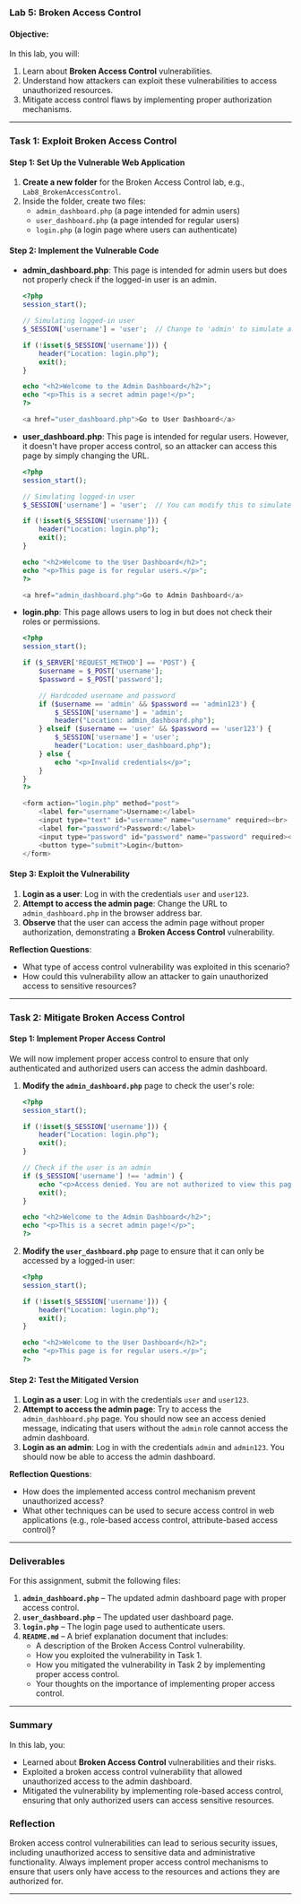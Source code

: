 
### **Lab 5: Broken Access Control**

#### **Objective:**
In this lab, you will:
1. Learn about **Broken Access Control** vulnerabilities.
2. Understand how attackers can exploit these vulnerabilities to access unauthorized resources.
3. Mitigate access control flaws by implementing proper authorization mechanisms.

---

### **Task 1: Exploit Broken Access Control**

#### **Step 1: Set Up the Vulnerable Web Application**

1. **Create a new folder** for the Broken Access Control lab, e.g., `Lab8_BrokenAccessControl`.
2. Inside the folder, create two files:
   - `admin_dashboard.php` (a page intended for admin users)
   - `user_dashboard.php` (a page intended for regular users)
   - `login.php` (a login page where users can authenticate)

#### **Step 2: Implement the Vulnerable Code**

- **admin_dashboard.php**: This page is intended for admin users but does not properly check if the logged-in user is an admin.

  ```php
  <?php
  session_start();

  // Simulating logged-in user
  $_SESSION['username'] = 'user';  // Change to 'admin' to simulate an admin login

  if (!isset($_SESSION['username'])) {
      header("Location: login.php");
      exit();
  }

  echo "<h2>Welcome to the Admin Dashboard</h2>";
  echo "<p>This is a secret admin page!</p>";
  ?>

  <a href="user_dashboard.php">Go to User Dashboard</a>
  ```

- **user_dashboard.php**: This page is intended for regular users. However, it doesn't have proper access control, so an attacker can access this page by simply changing the URL.

  ```php
  <?php
  session_start();

  // Simulating logged-in user
  $_SESSION['username'] = 'user';  // You can modify this to simulate admin or other users

  if (!isset($_SESSION['username'])) {
      header("Location: login.php");
      exit();
  }

  echo "<h2>Welcome to the User Dashboard</h2>";
  echo "<p>This page is for regular users.</p>";
  ?>

  <a href="admin_dashboard.php">Go to Admin Dashboard</a>
  ```

- **login.php**: This page allows users to log in but does not check their roles or permissions.

  ```php
  <?php
  session_start();

  if ($_SERVER['REQUEST_METHOD'] == 'POST') {
      $username = $_POST['username'];
      $password = $_POST['password'];

      // Hardcoded username and password
      if ($username == 'admin' && $password == 'admin123') {
          $_SESSION['username'] = 'admin';
          header("Location: admin_dashboard.php");
      } elseif ($username == 'user' && $password == 'user123') {
          $_SESSION['username'] = 'user';
          header("Location: user_dashboard.php");
      } else {
          echo "<p>Invalid credentials</p>";
      }
  }
  ?>

  <form action="login.php" method="post">
      <label for="username">Username:</label>
      <input type="text" id="username" name="username" required><br>
      <label for="password">Password:</label>
      <input type="password" id="password" name="password" required><br>
      <button type="submit">Login</button>
  </form>
  ```

#### **Step 3: Exploit the Vulnerability**

1. **Login as a user**: Log in with the credentials `user` and `user123`.
2. **Attempt to access the admin page**: Change the URL to `admin_dashboard.php` in the browser address bar.
3. **Observe** that the user can access the admin page without proper authorization, demonstrating a **Broken Access Control** vulnerability.

**Reflection Questions**:
- What type of access control vulnerability was exploited in this scenario?
- How could this vulnerability allow an attacker to gain unauthorized access to sensitive resources?

---

### **Task 2: Mitigate Broken Access Control**

#### **Step 1: Implement Proper Access Control**

We will now implement proper access control to ensure that only authenticated and authorized users can access the admin dashboard.

1. **Modify the `admin_dashboard.php`** page to check the user's role:

   ```php
   <?php
   session_start();

   if (!isset($_SESSION['username'])) {
       header("Location: login.php");
       exit();
   }

   // Check if the user is an admin
   if ($_SESSION['username'] !== 'admin') {
       echo "<p>Access denied. You are not authorized to view this page.</p>";
       exit();
   }

   echo "<h2>Welcome to the Admin Dashboard</h2>";
   echo "<p>This is a secret admin page!</p>";
   ?>
   ```

2. **Modify the `user_dashboard.php`** page to ensure that it can only be accessed by a logged-in user:

   ```php
   <?php
   session_start();

   if (!isset($_SESSION['username'])) {
       header("Location: login.php");
       exit();
   }

   echo "<h2>Welcome to the User Dashboard</h2>";
   echo "<p>This page is for regular users.</p>";
   ?>
   ```

#### **Step 2: Test the Mitigated Version**

1. **Login as a user**: Log in with the credentials `user` and `user123`.
2. **Attempt to access the admin page**: Try to access the `admin_dashboard.php` page. You should now see an access denied message, indicating that users without the `admin` role cannot access the admin dashboard.
3. **Login as an admin**: Log in with the credentials `admin` and `admin123`. You should now be able to access the admin dashboard.

**Reflection Questions**:
- How does the implemented access control mechanism prevent unauthorized access?
- What other techniques can be used to secure access control in web applications (e.g., role-based access control, attribute-based access control)?

---

### **Deliverables**

For this assignment, submit the following files:

1. **`admin_dashboard.php`** – The updated admin dashboard page with proper access control.
2. **`user_dashboard.php`** – The updated user dashboard page.
3. **`login.php`** – The login page used to authenticate users.
4. **`README.md`** – A brief explanation document that includes:
   - A description of the Broken Access Control vulnerability.
   - How you exploited the vulnerability in Task 1.
   - How you mitigated the vulnerability in Task 2 by implementing proper access control.
   - Your thoughts on the importance of implementing proper access control.

---

### **Summary**

In this lab, you:
- Learned about **Broken Access Control** vulnerabilities and their risks.
- Exploited a broken access control vulnerability that allowed unauthorized access to the admin dashboard.
- Mitigated the vulnerability by implementing role-based access control, ensuring that only authorized users can access sensitive resources.

### **Reflection**

Broken access control vulnerabilities can lead to serious security issues, including unauthorized access to sensitive data and administrative functionality. Always implement proper access control mechanisms to ensure that users only have access to the resources and actions they are authorized for.

---
